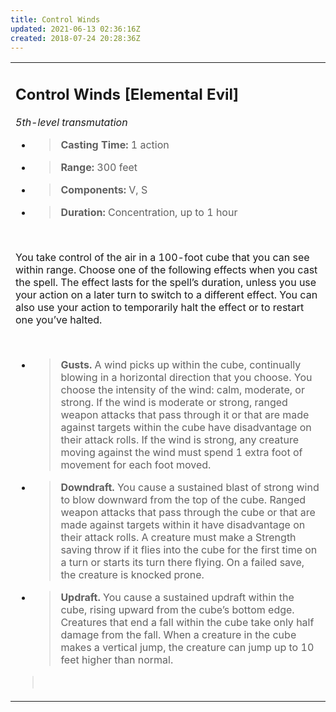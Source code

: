 ```yaml
---
title: Control Winds
updated: 2021-06-13 02:36:16Z
created: 2018-07-24 20:28:36Z
---
```


<table><tbody><tr class="odd"><td><h2 id="control-winds-elemental-evil"><strong>Control Winds</strong> [Elemental Evil]</h2><p><em>5th-level transmutation</em></p><ul><li><blockquote><p><strong>Casting Time:</strong> 1 action</p></blockquote></li><li><blockquote><p><strong>Range:</strong> 300 feet</p></blockquote></li><li><blockquote><p><strong>Components:</strong> V, S</p></blockquote></li><li><blockquote><p><strong>Duration:</strong> Concentration, up to 1 hour</p></blockquote></li></ul><p> </p><p>You take control of the air in a 100-foot cube that you can see within range. Choose one of the following effects when you cast the spell. The effect lasts for the spell’s duration, unless you use your action on a later turn to switch to a different effect. You can also use your action to temporarily halt the effect or to restart one you’ve halted.</p><p> </p><ul><li><blockquote><p><strong>Gusts.</strong> A wind picks up within the cube, continually blowing in a horizontal direction that you choose. You choose the intensity of the wind: calm, moderate, or strong. If the wind is moderate or strong, ranged weapon attacks that pass through it or that are made against targets within the cube have disadvantage on their attack rolls. If the wind is strong, any creature moving against the wind must spend 1 extra foot of movement for each foot moved.</p></blockquote></li><li><blockquote><p><strong>Downdraft.</strong> You cause a sustained blast of strong wind to blow downward from the top of the cube. Ranged weapon attacks that pass through the cube or that are made against targets within it have disadvantage on their attack rolls. A creature must make a Strength saving throw if it flies into the cube for the first time on a turn or starts its turn there flying. On a failed save, the creature is knocked prone.</p></blockquote></li><li><blockquote><p><strong>Updraft.</strong> You cause a sustained updraft within the cube, rising upward from the cube’s bottom edge. Creatures that end a fall within the cube take only half damage from the fall. When a creature in the cube makes a vertical jump, the creature can jump up to 10 feet higher than normal.</p></blockquote></li></ul><blockquote><p> </p></blockquote></td></tr></tbody></table>